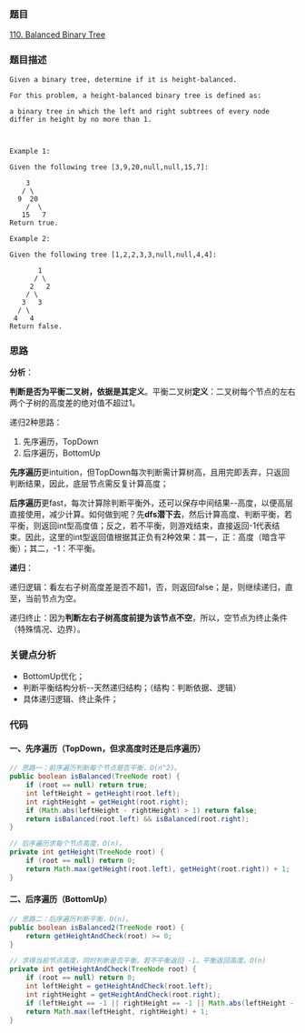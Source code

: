 ### 题目
[110. Balanced Binary Tree](https://leetcode.com/problems/balanced-binary-tree/)
### 题目描述
```
Given a binary tree, determine if it is height-balanced.

For this problem, a height-balanced binary tree is defined as:

a binary tree in which the left and right subtrees of every node differ in height by no more than 1.

 

Example 1:

Given the following tree [3,9,20,null,null,15,7]:

    3
   / \
  9  20
    /  \
   15   7
Return true.

Example 2:

Given the following tree [1,2,2,3,3,null,null,4,4]:

       1
      / \
     2   2
    / \
   3   3
  / \
 4   4
Return false.
```
### 思路
**分析**：

**判断是否为平衡二叉树，依据是其定义**。平衡二叉树**定义**：二叉树每个节点的左右两个子树的高度差的绝对值不超过1。

递归2种思路：

1. 先序遍历，TopDown
2. 后序遍历，BottomUp

**先序遍历**更intuition，但TopDown每次判断需计算树高，且用完即丢弃，只返回判断结果，因此，底层节点需反复计算高度；

**后序遍历**更fast，每次计算除判断平衡外，还可以保存中间结果--高度，以便高层直接使用，减少计算。如何做到呢？先**dfs潜下去**，然后计算高度、判断平衡，若平衡，则返回int型高度值；反之，若不平衡，则游戏结束，直接返回-1代表结束。因此，这里的int型返回值根据其正负有2种效果：其一，正：高度（暗含平衡）；其二，-1：不平衡。

**递归**：

递归逻辑：看左右子树高度差是否不超1，否，则返回false；是，则继续递归，直至，当前节点为空。

递归终止：因为**判断左右子树高度前提为该节点不空**，所以，空节点为终止条件（特殊情况、边界）。
### 关键点分析
* BottomUp优化；
* 判断平衡结构分析--天然递归结构；（结构：判断依据、逻辑）
* 具体递归逻辑、终止条件；

### 代码
#### 一、先序遍历（TopDown，但求高度时还是后序遍历）
```java
// 思路一：前序遍历判断每个节点是否平衡，O(n^2)。
public boolean isBalanced(TreeNode root) {
    if (root == null) return true;
    int leftHeight = getHeight(root.left);
    int rightHeight = getHeight(root.right);
    if (Math.abs(leftHeight - rightHeight) > 1) return false;
    return isBalanced(root.left) && isBalanced(root.right);
}

// 后序遍历求每个节点高度，O(n)。
private int getHeight(TreeNode root) {
    if (root == null) return 0;
    return Math.max(getHeight(root.left), getHeight(root.right)) + 1;
}
```
#### 二、后序遍历（BottomUp）
```java
// 思路二：后序遍历判断平衡，O(n)。
public boolean isBalanced2(TreeNode root) {
    return getHeightAndCheck(root) >= 0;
}

// 求得当前节点高度，同时判断是否平衡。若不平衡返回 -1，平衡返回高度。O(n)
private int getHeightAndCheck(TreeNode root) {
    if (root == null) return 0;
    int leftHeight = getHeightAndCheck(root.left);
    int rightHeight = getHeightAndCheck(root.right);
    if (leftHeight == -1 || rightHeight == -1 || Math.abs(leftHeight - rightHeight) > 1) return -1;
    return Math.max(leftHeight, rightHeight) + 1;
}

```

